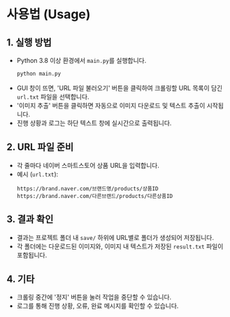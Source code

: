 # 사용법 (Usage)

## 1. 실행 방법
- Python 3.8 이상 환경에서 `main.py`를 실행합니다.
  ```bash
  python main.py
  ```
- GUI 창이 뜨면, 'URL 파일 불러오기' 버튼을 클릭하여 크롤링할 URL 목록이 담긴 `url.txt` 파일을 선택합니다.
- '이미지 추출' 버튼을 클릭하면 자동으로 이미지 다운로드 및 텍스트 추출이 시작됩니다.
- 진행 상황과 로그는 하단 텍스트 창에 실시간으로 출력됩니다.

## 2. URL 파일 준비
- 각 줄마다 네이버 스마트스토어 상품 URL을 입력합니다.
- 예시 (`url.txt`):
  ```
  https://brand.naver.com/브랜드명/products/상품ID
  https://brand.naver.com/다른브랜드/products/다른상품ID
  ```

## 3. 결과 확인
- 결과는 프로젝트 폴더 내 `save/` 하위에 URL별로 폴더가 생성되어 저장됩니다.
- 각 폴더에는 다운로드된 이미지와, 이미지 내 텍스트가 저장된 `result.txt` 파일이 포함됩니다.

## 4. 기타
- 크롤링 중간에 '정지' 버튼을 눌러 작업을 중단할 수 있습니다.
- 로그를 통해 진행 상황, 오류, 완료 메시지를 확인할 수 있습니다.